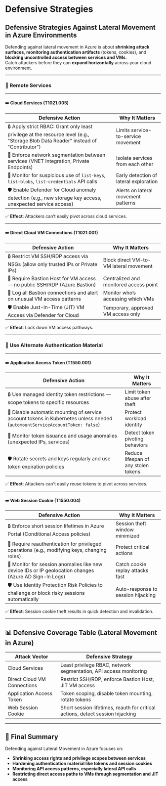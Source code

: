 # Defensive Strategies

## **Defensive Strategies Against Lateral Movement in Azure Environments**

Defending against lateral movement in Azure is about **shrinking attack surfaces**, **monitoring authentication artifacts** (tokens, cookies), and **blocking uncontrolled access between services and VMs**.\
Catch attackers before they can **expand horizontally** across your cloud environment.

***

### 🔀 Remote Services

***

#### ➡️ **Cloud Services (T1021.005)**

| Defensive Action                                                                                                                   | Why It Matters                         |
| ---------------------------------------------------------------------------------------------------------------------------------- | -------------------------------------- |
| 🔒 Apply strict RBAC: Grant only least privilege at the resource level (e.g., "Storage Blob Data Reader" instead of "Contributor") | Limits service-to-service movement     |
| 🚫 Enforce network segmentation between services (VNET Integration, Private Endpoints)                                             | Isolate services from each other       |
| 📜 Monitor for suspicious use of `list-keys`, `list-blobs`, `list-credentials` API calls                                           | Early detection of lateral exploration |
| 🛡️ Enable Defender for Cloud anomaly detection (e.g., new storage key access, unexpected service access)                          | Alerts on lateral movement patterns    |

✅ **Effect**: Attackers can’t easily pivot across cloud services.

***

#### ➡️ **Direct Cloud VM Connections (T1021.001)**

| Defensive Action                                                               | Why It Matters                         |
| ------------------------------------------------------------------------------ | -------------------------------------- |
| 🔒 Restrict VM SSH/RDP access via NSGs (allow only trusted IPs or Private IPs) | Block direct VM-to-VM lateral movement |
| 🚫 Require Bastion Host for VM access — no public SSH/RDP (Azure Bastion)      | Centralized and monitored access point |
| 📜 Log all Bastion connections and alert on unusual VM access patterns         | Monitor who’s accessing which VMs      |
| 🛡️ Enable Just-In-Time (JIT) VM Access via Defender for Cloud                 | Temporary, approved VM access only     |

✅ **Effect**: Lock down VM access pathways.

***

### 🔑 Use Alternate Authentication Material

***

#### ➡️ **Application Access Token (T1550.001)**

| Defensive Action                                                                                                            | Why It Matters                       |
| --------------------------------------------------------------------------------------------------------------------------- | ------------------------------------ |
| 🔒 Use managed identity token restrictions — scope tokens to specific resources                                             | Limit token abuse after theft        |
| 🚫 Disable automatic mounting of service account tokens in Kubernetes unless needed (`automountServiceAccountToken: false`) | Protect workload identity            |
| 📜 Monitor token issuance and usage anomalies (unexpected IPs, services)                                                    | Detect token pivoting behaviors      |
| 🛡️ Rotate secrets and keys regularly and use token expiration policies                                                     | Reduce lifespan of any stolen tokens |

✅ **Effect**: Attackers can't easily reuse tokens to pivot across services.

***

#### ➡️ **Web Session Cookie (T1550.004)**

| Defensive Action                                                                                       | Why It Matters                     |
| ------------------------------------------------------------------------------------------------------ | ---------------------------------- |
| 🔒 Enforce short session lifetimes in Azure Portal (Conditional Access policies)                       | Session theft window minimized     |
| 🚫 Require reauthentication for privileged operations (e.g., modifying keys, changing roles)           | Protect critical actions           |
| 📜 Monitor for session anomalies like new device IDs or IP geolocation changes (Azure AD Sign-In Logs) | Catch cookie replay attacks fast   |
| 🛡️ Use Identity Protection Risk Policies to challenge or block risky sessions automatically           | Auto-response to session hijacking |

✅ **Effect**: Session cookie theft results in quick detection and invalidation.

***

## 📊 **Defensive Coverage Table (Lateral Movement in Azure)**

| Attack Vector               | Defensive Strategy                                                             |
| --------------------------- | ------------------------------------------------------------------------------ |
| Cloud Services              | Least privilege RBAC, network segmentation, API access monitoring              |
| Direct Cloud VM Connections | Restrict SSH/RDP, enforce Bastion Host, JIT VM access                          |
| Application Access Token    | Token scoping, disable token mounting, rotate tokens                           |
| Web Session Cookie          | Short session lifetimes, reauth for critical actions, detect session hijacking |

***

## 🎯 Final Summary

Defending against Lateral Movement in Azure focuses on:

* **Shrinking access rights and privilege scopes between services**
* **Hardening authentication material like tokens and session cookies**
* **Monitoring API access patterns, especially lateral API calls**
* **Restricting direct access paths to VMs through segmentation and JIT access**
